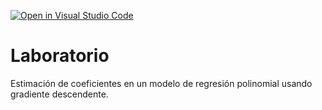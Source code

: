 [![Open in Visual Studio Code](https://classroom.github.com/assets/open-in-vscode-c66648af7eb3fe8bc4f294546bfd86ef473780cde1dea487d3c4ff354943c9ae.svg)](https://classroom.github.com/online_ide?assignment_repo_id=7673138&assignment_repo_type=AssignmentRepo)
# Laboratorio

Estimación de coeficientes en un modelo de regresión polinomial usando gradiente descendente.
